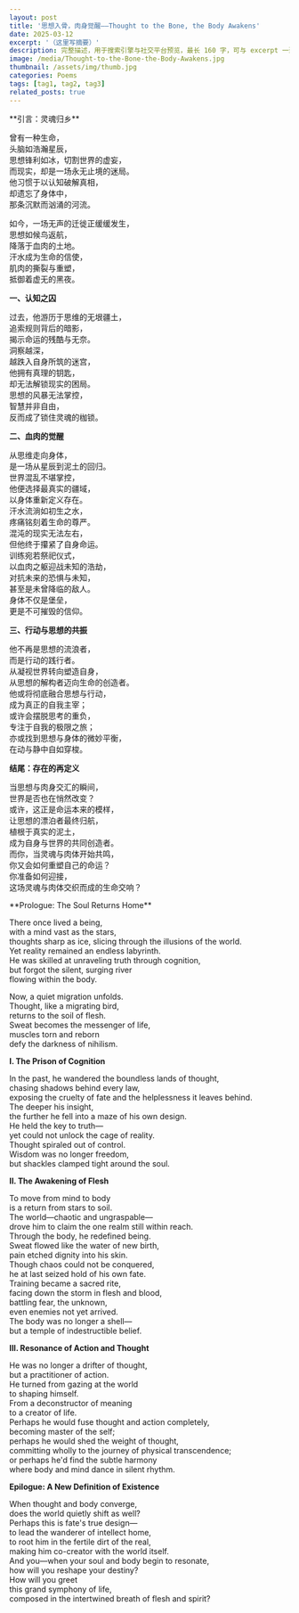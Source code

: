 ```yaml
---
layout: post
title: '思想入骨，肉身觉醒——Thought to the Bone, the Body Awakens'
date: 2025-03-12
excerpt: '（这里写摘要）'
description: 完整描述，用于搜索引擎与社交平台预览，最长 160 字，可与 excerpt 一致
image: /media/Thought-to-the-Bone-the-Body-Awakens.jpg
thumbnail: /assets/img/thumb.jpg
categories: Poems
tags: [tag1, tag2, tag3]
related_posts: true
---
```


<div class="wp-block-columns"><div class="wp-block-column">**引言：灵魂归乡**

曾有一种生命，  
头脑如浩瀚星辰，  
思想锋利如冰，切割世界的虚妄，  
而现实，却是一场永无止境的迷局。  
他习惯于以认知破解真相，  
却遗忘了身体中，  
那条沉默而汹涌的河流。

如今，一场无声的迁徙正缓缓发生，  
思想如候鸟返航，  
降落于血肉的土地。  
汗水成为生命的信使，  
肌肉的撕裂与重塑，  
抵御着虚无的黑夜。

**一、认知之囚**

过去，他游历于思维的无垠疆土，  
追索规则背后的暗影，  
揭示命运的残酷与无奈。  
洞察越深，  
越跌入自身所筑的迷宫，  
他拥有真理的钥匙，  
却无法解锁现实的困局。  
思想的风暴无法掌控，  
智慧并非自由，  
反而成了锁住灵魂的枷锁。

**二、血肉的觉醒**

从思维走向身体，  
是一场从星辰到泥土的回归。  
世界混乱不堪掌控，  
他便选择最真实的疆域，  
以身体重新定义存在。  
汗水流淌如初生之水，  
疼痛铭刻着生命的尊严。  
混沌的现实无法左右，  
但他终于攥紧了自身命运。  
训练宛若祭祀仪式，  
以血肉之躯迎战未知的浩劫，  
对抗未来的恐惧与未知，  
甚至是未曾降临的敌人。  
身体不仅是堡垒，  
更是不可摧毁的信仰。

**三、行动与思想的共振**

他不再是思想的流浪者，  
而是行动的践行者。  
从凝视世界转向塑造自身，  
从思想的解构者迈向生命的创造者。  
他或将彻底融合思想与行动，  
成为真正的自我主宰；  
或许会摆脱思考的重负，  
专注于自我的极限之旅；  
亦或找到思想与身体的微妙平衡，  
在动与静中自如穿梭。

**结尾：存在的再定义**

当思想与肉身交汇的瞬间，  
世界是否也在悄然改变？  
或许，这正是命运本来的模样，  
让思想的漂泊者最终归航，  
植根于真实的泥土，  
成为自身与世界的共同创造者。  
而你，当灵魂与肉体开始共鸣，  
你又会如何重塑自己的命运？  
你准备如何迎接，  
这场灵魂与肉体交织而成的生命交响？

</div><div class="wp-block-column">**Prologue: The Soul Returns Home**

There once lived a being,  
with a mind vast as the stars,  
thoughts sharp as ice, slicing through the illusions of the world.  
Yet reality remained an endless labyrinth.  
He was skilled at unraveling truth through cognition,  
but forgot the silent, surging river  
flowing within the body.

Now, a quiet migration unfolds.  
Thought, like a migrating bird,  
returns to the soil of flesh.  
Sweat becomes the messenger of life,  
muscles torn and reborn  
defy the darkness of nihilism.

**I. The Prison of Cognition**

In the past, he wandered the boundless lands of thought,  
chasing shadows behind every law,  
exposing the cruelty of fate and the helplessness it leaves behind.  
The deeper his insight,  
the further he fell into a maze of his own design.  
He held the key to truth—  
yet could not unlock the cage of reality.  
Thought spiraled out of control.  
Wisdom was no longer freedom,  
but shackles clamped tight around the soul.

**II. The Awakening of Flesh**

To move from mind to body  
is a return from stars to soil.  
The world—chaotic and ungraspable—  
drove him to claim the one realm still within reach.  
Through the body, he redefined being.  
Sweat flowed like the water of new birth,  
pain etched dignity into his skin.  
Though chaos could not be conquered,  
he at last seized hold of his own fate.  
Training became a sacred rite,  
facing down the storm in flesh and blood,  
battling fear, the unknown,  
even enemies not yet arrived.  
The body was no longer a shell—  
but a temple of indestructible belief.

**III. Resonance of Action and Thought**

He was no longer a drifter of thought,  
but a practitioner of action.  
He turned from gazing at the world  
to shaping himself.  
From a deconstructor of meaning  
to a creator of life.  
Perhaps he would fuse thought and action completely,  
becoming master of the self;  
perhaps he would shed the weight of thought,  
committing wholly to the journey of physical transcendence;  
or perhaps he'd find the subtle harmony  
where body and mind dance in silent rhythm.

**Epilogue: A New Definition of Existence**

When thought and body converge,  
does the world quietly shift as well?  
Perhaps this is fate's true design—  
to lead the wanderer of intellect home,  
to root him in the fertile dirt of the real,  
making him co-creator with the world itself.  
And you—when your soul and body begin to resonate,  
how will you reshape your destiny?  
How will you greet  
this grand symphony of life,  
composed in the intertwined breath of flesh and spirit?

</div></div>